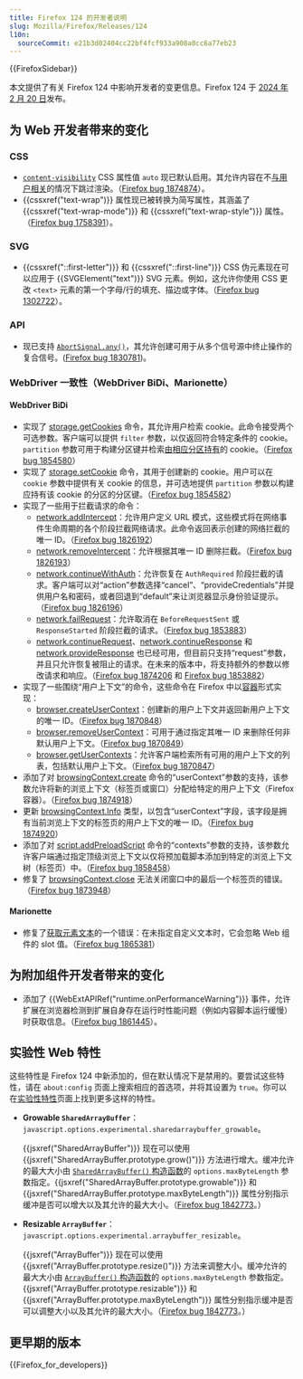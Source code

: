 ```yaml
---
title: Firefox 124 的开发者说明
slug: Mozilla/Firefox/Releases/124
l10n:
  sourceCommit: e21b3d02404cc22bf4fcf933a908a0cc6a77eb23
---
```


{{FirefoxSidebar}}

本文提供了有关 Firefox 124 中影响开发者的变更信息。Firefox 124 于 [2024 年 2 月 20 日](https://whattrainisitnow.com/release/?version=124)发布。

## 为 Web 开发者带来的变化

### CSS

- [`content-visibility`](/zh-CN/docs/Web/CSS/content-visibility) CSS 属性值 `auto` 现已默认启用。其允许内容在不[与用户相关](/zh-CN/docs/Web/CSS/CSS_containment#relevant_to_the_user)的情况下跳过渲染。（[Firefox bug 1874874](https://bugzil.la/1874874)）。
- {{cssxref("text-wrap")}} 属性现已被转换为简写属性，其涵盖了 {{cssxref("text-wrap-mode")}} 和 {{cssxref("text-wrap-style")}} 属性。（[Firefox bug 1758391](https://bugzil.la/1758391)）。

### SVG

- {{cssxref("::first-letter")}} 和 {{cssxref("::first-line")}} CSS 伪元素现在可以应用于 {{SVGElement("text")}} SVG 元素。例如，这允许你使用 CSS 更改 `<text>` 元素的第一个字母/行的填充、描边或字体。（[Firefox bug 1302722](https://bugzil.la/1302722)）。

### API

- 现已支持 [`AbortSignal.any()`](/zh-CN/docs/Web/API/AbortSignal/any_static)，其允许创建可用于从多个信号源中终止操作的复合信号。([Firefox bug 1830781](https://bugzil.la/1830781))。

### WebDriver 一致性（WebDriver BiDi、Marionette）

#### WebDriver BiDi

- 实现了 [storage.getCookies](https://w3c.github.io/webdriver-bidi/#command-storage-getCookies) 命令，其允许用户检索 cookie。此命令接受两个可选参数。客户端可以提供 `filter` 参数，以仅返回符合特定条件的 cookie。`partition` 参数可用于构建分区键并检索[由相应分区持有](/zh-CN/docs/Web/Privacy/State_Partitioning)的 cookie。（[Firefox bug 1854580](https://bugzil.la/1854580)）
- 实现了 [storage.setCookie](https://w3c.github.io/webdriver-bidi/#command-storage-setCookie) 命令，其用于创建新的 cookie。用户可以在 `cookie` 参数中提供有关 cookie 的信息，并可选地提供 `partition` 参数以构建应持有该 cookie 的分区的分区键。（[Firefox bug 1854582](https://bugzil.la/1854582)）
- 实现了一些用于拦截请求的命令：
  - [network.addIntercept](https://w3c.github.io/webdriver-bidi/#command-network-addIntercept)：允许用户定义 URL 模式，这些模式将在网络事件生命周期的各个阶段拦截网络请求。此命令返回表示创建的网络拦截的唯一 ID。（[Firefox bug 1826192](https://bugzil.la/1826192)）
  - [network.removeIntercept](https://w3c.github.io/webdriver-bidi/#command-network-removeIntercept)：允许根据其唯一 ID 删除拦截。（[Firefox bug 1826193](https://bugzil.la/1826193)）
  - [network.continueWithAuth](https://w3c.github.io/webdriver-bidi/#command-network-continueWithAuth)：允许恢复在 `AuthRequired` 阶段拦截的请求。客户端可以对“action”参数选择“cancel”、“provideCredentials”并提供用户名和密码，或者回退到“default”来让浏览器显示身份验证提示。（[Firefox bug 1826196](https://bugzil.la/1826196)）
  - [network.failRequest](https://w3c.github.io/webdriver-bidi/#command-network-failRequest)：允许取消在 `BeforeRequestSent` 或 `ResponseStarted` 阶段拦截的请求。（[Firefox bug 1853883](https://bugzil.la/1853883)）
  - [network.continueRequest](https://w3c.github.io/webdriver-bidi/#command-network-continueRequest)、[network.continueResponse](https://w3c.github.io/webdriver-bidi/#command-network-continueResponse) 和 [network.provideResponse](https://w3c.github.io/webdriver-bidi/#command-network-provideResponse) 也已经可用，但目前只支持“request”参数，并且只允许恢复被阻止的请求。在未来的版本中，将支持额外的参数以修改请求和响应。（[Firefox bug 1874206](https://bugzil.la/1874206) 和 [Firefox bug 1853882](https://bugzil.la/1853882)）
- 实现了一些围绕“用户上下文”的命令，这些命令在 Firefox 中以[容器](https://support.mozilla.org/en-US/kb/how-use-firefox-containers)形式实现：
  - [browser.createUserContext](https://w3c.github.io/webdriver-bidi/#command-browser-createUserContext)：创建新的用户上下文并返回新用户上下文的唯一 ID。（[Firefox bug 1870848](https://bugzil.la/1870848)）
  - [browser.removeUserContext](https://w3c.github.io/webdriver-bidi/#command-browser-removeUserContext)：可用于通过指定其唯一 ID 来删除任何非默认用户上下文。（[Firefox bug 1870849](https://bugzil.la/1870849)）
  - [browser.getUserContexts](https://w3c.github.io/webdriver-bidi/#command-browser-getUserContexts)：允许客户端检索所有可用的用户上下文的列表，包括默认用户上下文。（[Firefox bug 1870847](https://bugzil.la/1870847)）
- 添加了对 [browsingContext.create](https://w3c.github.io/webdriver-bidi/#command-browsingContext-create) 命令的“userContext”参数的支持，该参数允许将新的浏览上下文（标签页或窗口）分配给特定的用户上下文（Firefox 容器）。（[Firefox bug 1874918](https://bugzil.la/1874918)）
- 更新 [browsingContext.Info](https://w3c.github.io/webdriver-bidi/#type-browsingContext-Info) 类型，以包含“userContext”字段，该字段是拥有当前浏览上下文的标签页的用户上下文的唯一 ID。（[Firefox bug 1874920](https://bugzil.la/1874920)）
- 添加了对 [script.addPreloadScript](https://w3c.github.io/webdriver-bidi/#command-script-addPreloadScript) 命令的“contexts”参数的支持，该参数允许客户端通过指定顶级浏览上下文以仅将预加载脚本添加到特定的浏览上下文树（标签页）中。（[Firefox bug 1858458](https://bugzil.la/1858458)）
- 修复了 [browsingContext.close](https://w3c.github.io/webdriver-bidi/#command-browsingContext-close) 无法关闭窗口中的最后一个标签页的错误。（[Firefox bug 1873948](https://bugzil.la/1873948)）

#### Marionette

- 修复了[获取元素文本](https://w3c.github.io/webdriver/#dfn-get-element-text)的一个错误：在未指定自定义文本时，它会忽略 Web 组件的 slot 值。（[Firefox bug 1865381](https://bugzil.la/1865381)）

## 为附加组件开发者带来的变化

- 添加了 {{WebExtAPIRef("runtime.onPerformanceWarning")}} 事件，允许扩展在浏览器检测到扩展自身存在运行时性能问题（例如内容脚本运行缓慢）时获取信息。（[Firefox bug 1861445](https://bugzil.la/1861445)）。

## 实验性 Web 特性

这些特性是 Firefox 124 中新添加的，但在默认情况下是禁用的。要尝试这些特性，请在 `about:config` 页面上搜索相应的首选项，并将其设置为 `true`。你可以在[实验性特性](/zh-CN/docs/Mozilla/Firefox/Experimental_features)页面上找到更多这样的特性。

- **Growable `SharedArrayBuffer`**：`javascript.options.experimental.sharedarraybuffer_growable`。

  {{jsxref("SharedArrayBuffer")}} 现在可以使用 {{jsxref("SharedArrayBuffer.prototype.grow()")}} 方法进行增大。缓冲允许的最大大小由 [`SharedArrayBuffer()` 构造函数](/zh-CN/docs/Web/JavaScript/Reference/Global_Objects/SharedArrayBuffer/SharedArrayBuffer#maxbytelength)的 `options.maxByteLength` 参数指定。{{jsxref("SharedArrayBuffer.prototype.growable")}} 和 {{jsxref("SharedArrayBuffer.prototype.maxByteLength")}} 属性分别指示缓冲是否可以增大以及其允许的最大大小。（[Firefox bug 1842773](https://bugzil.la/1842773)。）

- **Resizable `ArrayBuffer`**：`javascript.options.experimental.arraybuffer_resizable`。

  {{jsxref("ArrayBuffer")}} 现在可以使用 {{jsxref("ArrayBuffer.prototype.resize()")}} 方法来调整大小。缓冲允许的最大大小由 [`ArrayBuffer()` 构造函数](/zh-CN/docs/Web/JavaScript/Reference/Global_Objects/ArrayBuffer/ArrayBuffer#maxbytelength)的 `options.maxByteLength` 参数指定。{{jsxref("ArrayBuffer.prototype.resizable")}} 和 {{jsxref("ArrayBuffer.prototype.maxByteLength")}} 属性分别指示缓冲是否可以调整大小以及其允许的最大大小。（[Firefox bug 1842773](https://bugzil.la/1842773)。）

## 更早期的版本

{{Firefox_for_developers}}

